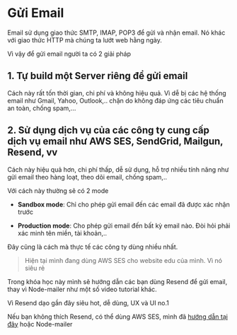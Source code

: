 # Gửi Email

Email sử dụng giao thức SMTP, IMAP, POP3 để gửi và nhận email. Nó khác với giao thức HTTP mà chúng ta lướt web hằng ngày.

Vì vậy để gửi email người ta có 2 giải pháp

## 1. Tự build một Server riêng để gửi email

Cách này rất tốn thời gian, chi phí và không hiệu quả. Vì dễ bị các hệ thống email như Gmail, Yahoo, Outlook,.. chặn do không đáp ứng các tiêu chuẩn an toàn, chống spam,...

## 2. Sử dụng dịch vụ của các công ty cung cấp dịch vụ email như AWS SES, SendGrid, Mailgun, Resend, vv

Cách này hiệu quả hơn, chi phí thấp, dễ sử dụng, hỗ trợ nhiều tính năng như gửi email theo hàng loạt, theo dõi email, chống spam,..

Với cách này thường sẽ có 2 mode

- **Sandbox mode**: Chỉ cho phép gửi email đến các email đã được xác nhận trước

- **Production mode**: Cho phép gửi email đến bất kỳ email nào. Đòi hỏi phải xác minh tên miền, tài khoản,..

Đây cũng là cách mà thực tế các công ty dùng nhiều nhất.

> Hiện tại mình đang dùng AWS SES cho website edu của mình. Vì nó siêu rẻ

Trong khóa học này mình sẽ hướng dẫn các bạn dùng Resend để gửi email, thay vì Node-mailer như một số video tutorial khác.

Vì Resend dạo gần đây siêu hot, dễ dùng, UX và UI no.1

Nếu bạn không thích Resend, có thể dùng AWS SES, mình đã [hướng dẫn tại đây](https://duthanhduoc.com/blog/huong-dan-gui-email-voi-aws-ses-va-nodejs) hoặc Node-mailer
